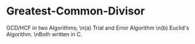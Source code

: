 # Greatest-Common-Divisor
GCD/HCF in two Algorithms; \n(a) Trial and Error Algorithm \n(b) Euclid's Algorithm. \nBoth written in C.
